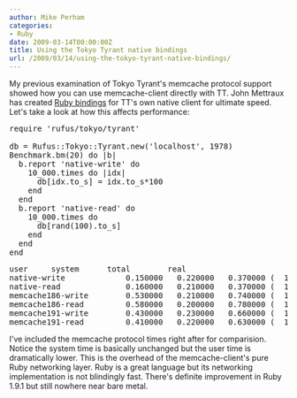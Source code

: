 ```yaml
---
author: Mike Perham
categories:
- Ruby
date: 2009-03-14T00:00:00Z
title: Using the Tokyo Tyrant native bindings
url: /2009/03/14/using-the-tokyo-tyrant-native-bindings/
---
```


My previous examination of Tokyo Tyrant's memcache protocol support showed how you can use memcache-client directly with TT. John Mettraux has created [Ruby bindings][1] for TT's own native client for ultimate speed. Let's take a look at how this affects performance:

<pre lang="ruby">require 'rufus/tokyo/tyrant'

db = Rufus::Tokyo::Tyrant.new('localhost', 1978)
Benchmark.bm(20) do |b|
  b.report 'native-write' do
    10_000.times do |idx|
      db[idx.to_s] = idx.to_s*100
    end
  end
  b.report 'native-read' do
    10_000.times do
      db[rand(100).to_s]
    end
  end
end
</pre>

<pre>user     system      total        real
native-write             0.150000   0.220000   0.370000 (  1.079804)
native-read              0.160000   0.210000   0.370000 (  1.093927)
memcache186-write        0.530000   0.210000   0.740000 (  1.750988)
memcache186-read         0.580000   0.200000   0.780000 (  1.830207)
memcache191-write        0.430000   0.230000   0.660000 (  1.528519)
memcache191-read         0.410000   0.220000   0.630000 (  1.591678)
</pre>

I've included the memcache protocol times right after for comparision. Notice the system time is basically unchanged but the user time is dramatically lower. This is the overhead of the memcache-client's pure Ruby networking layer. Ruby is a great language but its networking implementation is not blindingly fast. There's definite improvement in Ruby 1.9.1 but still nowhere near bare metal.

 [1]: http://github.com/jmettraux/rufus-tokyo
